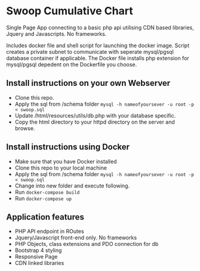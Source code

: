 # Swoop Cumulative Chart

Single Page App connecting to a basic php api utilising CDN based libraries, Jquery and Javascripts. No frameworks.


Includes docker file and shell script for launching the docker image. Script  creates a private subnet to communicate with seperate mysql/pgsql database container if applicable. The Docker file installs php extension for mysql/pgsql depedent on the Dockerfile you choose.

## Install instructions on your own Webserver

 * Clone this repo.
 * Apply the sql from /schema folder ```mysql -h nameofyoursever -u root -p < swoop.sql```
 * Update /html/resources/utils/db.php with your database specific.
 * Copy the html directory to your httpd directory on the server and browse.

## Install instructions using Docker

 * Make sure that you have Docker installed
 * Clone this repo to your local machine
 * Apply the sql from /schema folder ```mysql -h nameofyoursever -u root -p < swoop.sql```
 * Change into new folder and execute following.
 * Run ```docker-compose build```
 * Run ```docker-compose up```

## Application features
* PHP API endpoint in ROutes
* Jquery/Javascript front-end only. No frameworks
* PHP Objects, class extensions and PDO connection for db
* Bootstrap 4 styling
* Responsive Page
* CDN linked libraries